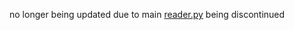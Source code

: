 no longer being updated due to main [reader.py](https://github.com/countervolts/Spotify-Stats-Calculator/blob/main/reader.py) being discontinued
